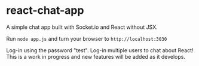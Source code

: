 # react-chat-app

A simple chat app built with Socket.io and React without JSX.

Run `node app.js` and turn your browser to `http://localhost:3030`

Log-in using the password "test". Log-in multiple users to chat about React!
This is a work in progress and new features will be added as it develops.
